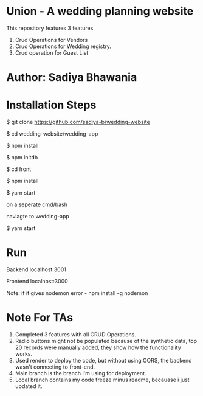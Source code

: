 # Union - A wedding planning website
This repository features 3 features
1. Crud Operations for Vendors 
2. Crud Operations for Wedding registry. 
3. Crud operation for Guest List


# Author: Sadiya Bhawania

# Installation Steps
$ git clone https://github.com/sadiya-b/wedding-website

$ cd wedding-website/wedding-app

$ npm install

$ npm initdb

$ cd front

$ npm install

$ yarn start


on a seperate cmd/bash

naviagte to wedding-app

$ yarn start

# Run
Backend
localhost:3001

Frontend
localhost:3000

Note: if it gives nodemon error - npm install -g nodemon


# Note For TAs
1. Completed 3 features with all CRUD Operations.
2. Radio buttons might not be populated because of the synthetic data, top 20 records were manually added, they show how the functionality works.
3. Used render to deploy the code, but without using CORS, the backend wasn't connecting to front-end. 
4. Main branch is the branch i'm using for deployment. 
5. Local branch contains my code freeze minus readme, becauase i just updated it. 
